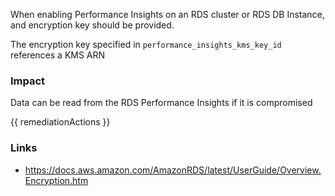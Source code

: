 
When enabling Performance Insights on an RDS cluster or RDS DB Instance, and encryption key should be provided.

The encryption key specified in `performance_insights_kms_key_id` references a KMS ARN

### Impact
Data can be read from the RDS Performance Insights if it is compromised

<!-- DO NOT CHANGE -->
{{ remediationActions }}

### Links
- https://docs.aws.amazon.com/AmazonRDS/latest/UserGuide/Overview.Encryption.htm
        